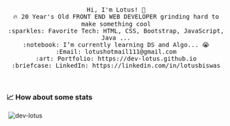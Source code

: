 

<p align="center">
  <samp>
    Hi, I'm Lotus! 👋 <br>
    🔥 20 Year's Old FRONT END WEB DEVELOPER  grinding hard to make something cool  <br>
    :sparkles: Favorite Tech: HTML, CSS, Bootstrap, JavaScript, Java ... <br>
    :notebook: I’m currently learning DS and Algo... 😭  <br>
    :Email:	lotushotmail111@gmail.com <br>
    :art: Portfolio: https://dev-lotus.github.io <br>
    :briefcase: LinkedIn: https://linkedin.com/in/lotusbiswas <br>
  </samp>
</p>

<br>

### 📈 How about some stats
<div align="left">&nbsp;<img align="center" src="https://github-readme-stats.vercel.app/api?username=saadpasta&show_icons=true" alt="dev-lotus" /></div>
<br/>
